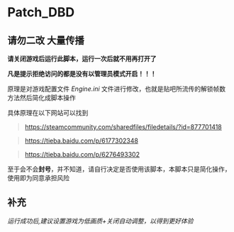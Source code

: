 # Patch_DBD

## 请勿二改 大量传播

**请关闭游戏后运行此脚本，运行一次后就不用再打开了**


**凡是提示拒绝访问的都是没有以管理员模式开启！！！**

原理是对游戏配置文件 *Engine.ini* 文件进行修改，也就是贴吧所流传的解锁帧数方法然后简化成脚本操作

具体原理在以下网站可以找到

> https://steamcommunity.com/sharedfiles/filedetails/?id=877701418

> https://tieba.baidu.com/p/6177302348

> https://tieba.baidu.com/p/6276493302

至于会不会**封号**，并不知道，请自行决定是否使用该脚本，本脚本只是简化操作，使用即为同意承担风险

## 补充

*运行成功后,建议设置游戏为低画质+关闭自动调整，以得到更好体验*
